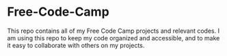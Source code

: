# Free-Code-Camp
This repo contains all of my Free Code Camp projects and relevant codes. I am using this repo to keep my code organized and accessible, and to make it easy to collaborate with others on my projects.
